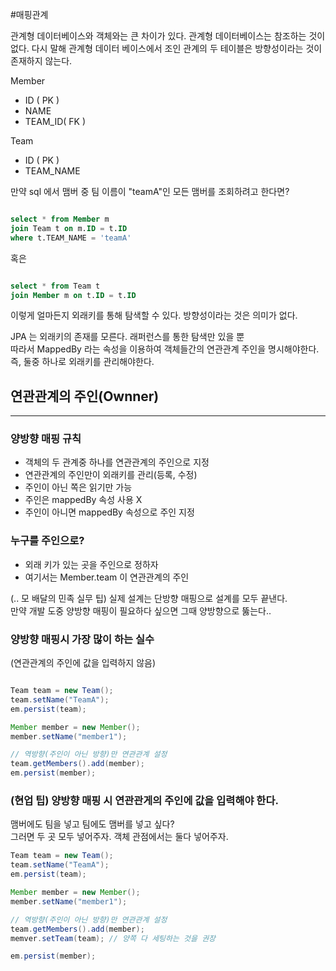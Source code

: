 #매핑관계

관계형 데이터베이스와 객체와는 큰 차이가 있다.
관계형 데이터베이스는 참조하는 것이 없다.
다시 말해 관계형 데이터 베이스에서 조인 관계의 두 테이블은 방향성이라는 것이 존재하지 않는다.  

Member
* ID ( PK )
* NAME
* TEAM_ID( FK )


Team
* ID ( PK )
* TEAM_NAME


만약 sql 에서 맴버 중 팀 이름이 "teamA"인
모든 맴버를 조회하려고 한다면?
```sql

select * from Member m
join Team t on m.ID = t.ID
where t.TEAM_NAME = 'teamA'

```

혹은
```sql

select * from Team t
join Member m on t.ID = t.ID

```
이렇게 얼마든지 외래키를 통해 탐색할 수 있다.
방향성이라는 것은 의미가 없다.

JPA 는 외래키의 존재를 모른다.
래퍼런스를 통한 탐색만 있을 뿐  
따라서 MappedBy 라는 속성을 이용하여 객체들간의 연관관계 주인을 명시해야한다.
즉, 둘중 하나로 외래키를 관리해야한다.

## 연관관계의 주인(Ownner)

---

### 양방향 매핑 규칙
* 객체의 두 관계중 하나를 연관관계의 주인으로 지정
* 연관관계의 주인만이 외래키를 관리(등록, 수정)  
* 주인이 아닌 쪽은 읽기만 가능
* 주인은 mappedBy 속성 사용 X
* 주인이 아니면 mappedBy 속성으로 주인 지정

### 누구를 주인으로?
* 외래 키가 있는 곳을 주인으로 정하자
* 여기서는 Member.team 이 연관관계의 주인
  
(.. 모 배달의 민족 실무 팁)
실제 설계는 단방향 매핑으로 설계를 모두 끝낸다.  
만약 개발 도중 양방향 매핑이 필요하다 싶으면
그때 양방향으로 뚫는다.. 


### 양방향 매핑시 가장 많이 하는 실수
(연관관계의 주인에 값을 입력하지 않음)
```java

Team team = new Team();
team.setName("TeamA");
em.persist(team);

Member member = new Member();
member.setName("member1");

// 역방향(주인이 아닌 방향)만 연관관계 설정
team.getMembers().add(member);
em.persist(member);


```

### (현업 팁) 양방향 매핑 시 연관관게의 주인에 값을 입력해야 한다. 
맴버에도 팀을 넣고 팀에도 맴버를 넣고 싶다?  
그러면 두 곳 모두 넣어주자. 
객체 관점에서는 둘다 넣어주자.

```java
Team team = new Team();
team.setName("TeamA");
em.persist(team);

Member member = new Member();
member.setName("member1");

// 역방향(주인이 아닌 방향)만 연관관계 설정
team.getMembers().add(member);
memver.setTeam(team); // 양쪽 다 세팅하는 것을 권장

em.persist(member);

```



